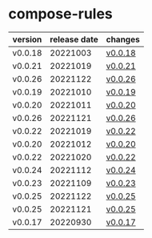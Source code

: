 # compose-rules	


|version|release date|changes|
|---|---|---|
|v0.0.18|20221003|[v0.0.18](./v0.0.18-20221003.md)|
|v0.0.21|20221019|[v0.0.21](./v0.0.21-20221019.md)|
|v0.0.26|20221122|[v0.0.26](./v0.0.26-20221122.md)|
|v0.0.19|20221010|[v0.0.19](./v0.0.19-20221010.md)|
|v0.0.20|20221011|[v0.0.20](./v0.0.20-20221011.md)|
|v0.0.26|20221121|[v0.0.26](./v0.0.26-20221121.md)|
|v0.0.22|20221019|[v0.0.22](./v0.0.22-20221019.md)|
|v0.0.20|20221012|[v0.0.20](./v0.0.20-20221012.md)|
|v0.0.22|20221020|[v0.0.22](./v0.0.22-20221020.md)|
|v0.0.24|20221112|[v0.0.24](./v0.0.24-20221112.md)|
|v0.0.23|20221109|[v0.0.23](./v0.0.23-20221109.md)|
|v0.0.25|20221122|[v0.0.25](./v0.0.25-20221122.md)|
|v0.0.25|20221121|[v0.0.25](./v0.0.25-20221121.md)|
|v0.0.17|20220930|[v0.0.17](./v0.0.17-20220930.md)|
